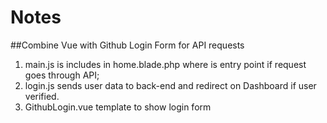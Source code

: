 # Notes

##Combine Vue with Github Login Form for API requests
1. main.js is includes in home.blade.php 
where is entry point if request goes through API;
2. login.js sends user data to back-end and redirect on Dashboard if user verified.
3. GithubLogin.vue template to show login form
